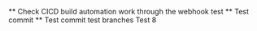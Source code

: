 ** Check CICD build automation work through the webhook test
** Test commit
** Test commit test branches
Test 8
